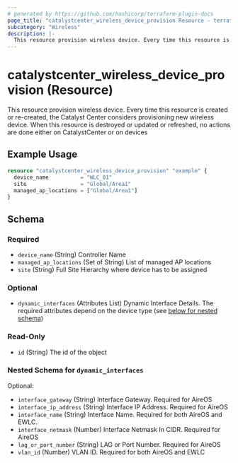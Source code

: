 ```yaml
---
# generated by https://github.com/hashicorp/terraform-plugin-docs
page_title: "catalystcenter_wireless_device_provision Resource - terraform-provider-catalystcenter"
subcategory: "Wireless"
description: |-
  This resource provision wireless device. Every time this resource is created or re-created, the Catalyst Center considers provisioning new wireless device. When this resource is destroyed or updated or refreshed, no actions are done either on CatalystCenter or on devices
---
```


# catalystcenter_wireless_device_provision (Resource)

This resource provision wireless device. Every time this resource is created or re-created, the Catalyst Center considers provisioning new wireless device. When this resource is destroyed or updated or refreshed, no actions are done either on CatalystCenter or on devices

## Example Usage

```terraform
resource "catalystcenter_wireless_device_provision" "example" {
  device_name          = "WLC_01"
  site                 = "Global/Area1"
  managed_ap_locations = ["Global/Area1"]
}
```

<!-- schema generated by tfplugindocs -->
## Schema

### Required

- `device_name` (String) Controller Name
- `managed_ap_locations` (Set of String) List of managed AP locations
- `site` (String) Full Site Hierarchy where device has to be assigned

### Optional

- `dynamic_interfaces` (Attributes List) Dynamic Interface Details. The required attributes depend on the device type (see [below for nested schema](#nestedatt--dynamic_interfaces))

### Read-Only

- `id` (String) The id of the object

<a id="nestedatt--dynamic_interfaces"></a>
### Nested Schema for `dynamic_interfaces`

Optional:

- `interface_gateway` (String) Interface Gateway. Required for AireOS
- `interface_ip_address` (String) Interface IP Address. Required for AireOS
- `interface_name` (String) Interface Name. Required for both AireOS and EWLC.
- `interface_netmask` (Number) Interface Netmask In CIDR. Required for AireOS
- `lag_or_port_number` (String) LAG or Port Number. Required for AireOS
- `vlan_id` (Number) VLAN ID. Required for both AireOS and EWLC
